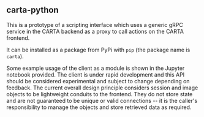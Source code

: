 carta-python
------------

This is a prototype of a scripting interface which uses a generic gRPC service in the CARTA backend as a proxy to call actions on the CARTA frontend.

It can be installed as a package from PyPi with `pip` (the package name is `carta`).

Some example usage of the client as a module is shown in the Jupyter notebook provided. The client is under rapid development and this API should be considered experimental and subject to change depending on feedback. The current overall design principle considers session and image objects to be lightweight conduits to the frontend. They do not store state and are not guaranteed to be unique or valid connections -- it is the caller's responsibility to manage the objects and store retrieved data as required.
